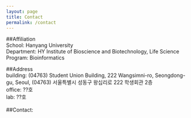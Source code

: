 ```yaml
---
layout: page
title: Contact
permalink: /contact
---
```


##Affiliation <br/>
School: Hanyang University <br/>
Department: HY Institute of Bioscience and Biotechnology, Life Science <br/>
Program: Bioinformatics <br/>

##Address <br/>
building: (04763) Student Union Building, 222 Wangsimni-ro, Seongdong-gu, Seoul, (04763) 서울특별시 성동구 왕십리로 222 학생회관 2층 <br/>
office: ??호 <br/>
lab: ??호 <br/>
<br/>
##Contact: <br/>

